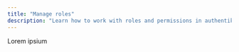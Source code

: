 ```yaml
---
title: "Manage roles"
description: "Learn how to work with roles and permissions in authentik."
---
```


Lorem ipsium


